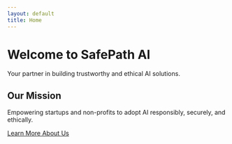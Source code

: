 ```yaml
---
layout: default
title: Home
---
```


# Welcome to SafePath AI

Your partner in building trustworthy and ethical AI solutions.

## Our Mission
Empowering startups and non-profits to adopt AI responsibly, securely, and ethically.

[Learn More About Us](about.html)
